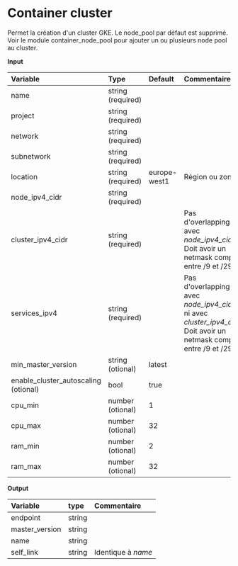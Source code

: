**Container cluster**
===

Permet la création d'un cluster GKE. Le node_pool par défaut est supprimé. 
Voir le module container_node_pool pour ajouter un ou plusieurs node pool au cluster.

**Input**

|Variable|Type|Default|Commentaire|
|:-------|:---|:-----------|:----------------|
|name|string (required)| ||
|project|string (required)| ||
|network| string (required) | ||
|subnetwork| string (required) | ||
|location| string (required) |europe-west1|Région ou zone|
|node_ipv4_cidr| string (required) | ||
|cluster_ipv4_cidr| string (required) | |Pas d'overlapping avec _node_ipv4_cidr_.  Doit avoir un netmask compris entre /9 et /29 |
|services_ipv4| string (required)||Pas d'overlapping avec _node_ipv4_cidr_ ni avec _cluster_ipv4_cidr_.  Doit avoir un netmask compris entre /9 et /29|
|min_master_version|string (otional)|latest||
|enable_cluster_autoscaling (otional)|bool|true||
|cpu_min|number (otional)|1||
|cpu_max|number (otional)|32||
|ram_min|number (otional)|2||
|ram_max|number (otional)|32||

**Output**

|Variable|type|Commentaire|
|:-------|:---|:-|
|endpoint|string||
|master_version|string||
|name|string||
|self_link|string|Identique à _name_|
